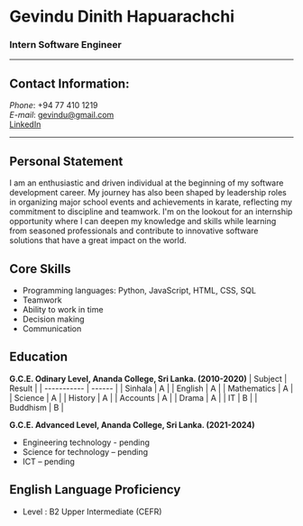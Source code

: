# Gevindu Dinith Hapuarachchi
### Intern Software Engineer
----
## Contact Information:     
_Phone_: +94 77 410 1219     
_E-mail_: gevindu@gmail.com     
[LinkedIn]()

----
## Personal Statement    
I am an enthusiastic and driven individual at
the beginning of my software development
career. My journey has also been shaped by
leadership roles in organizing major school
events and achievements in karate,
reflecting my commitment to discipline and
teamwork. I'm on the lookout for an
internship opportunity where I can deepen
my knowledge and skills while learning from
seasoned professionals and contribute to
innovative software solutions that have a
great impact on the world.

## Core Skills
* Programming languages: Python, JavaScript, HTML, CSS, SQL
* Teamwork
* Ability to work in time
* Decision making
* Communication

## Education
**G.C.E. Odinary Level, Ananda College, Sri Lanka. (2010-2020)**
| Subject     | Result |
| ----------- | ------ |
| Sinhala     |    A   |
| English     |    A   |
| Mathematics |    A   |
| Science     |    A   |
| History     |    A   |
| Accounts    |    A   |
| Drama       |    A   |
| IT          |    B   |
| Buddhism    |    B   |

**G.C.E. Advanced Level, Ananda College, Sri Lanka. (2021-2024)**
* Engineering technology - pending
* Science for technology – pending
* ICT – pending

## English Language Proficiency
* Level : B2 Upper Intermediate (CEFR)